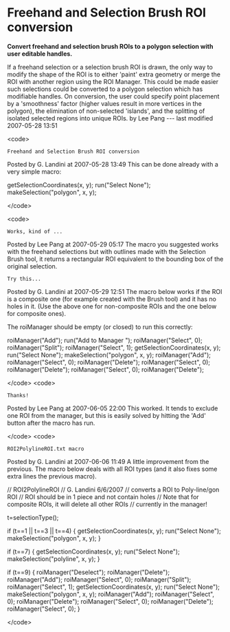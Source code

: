 # Freehand and Selection Brush ROI conversion

**Convert freehand and selection brush ROIs to a polygon selection with
user editable handles.**

If a freehand selection or a selection brush ROI is drawn, the only way
to modify the shape of the ROI is to either \'paint\' extra geometry or
merge the ROI with another region using the ROI Manager. This could be
made easier such selections could be converted to a polygon selection
which has modifiable handles. On conversion, the user could specify
point placement by a \'smoothness\' factor (higher values result in more
vertices in the polygon), the elimination of non-selected \'islands\',
and the splitting of isolated selected regions into unique ROIs. by Lee
Pang --- last modified 2007-05-28 13:51

\<code\>

    Freehand and Selection Brush ROI conversion

Posted by G. Landini at 2007-05-28 13:49 This can be done already with a
very simple macro:

getSelectionCoordinates(x, y); run(\"Select None\");
makeSelection(\"polygon\", x, y);

\</code\>

\<code\>

    Works, kind of ...

Posted by Lee Pang at 2007-05-29 05:17 The macro you suggested works
with the freehand selections but with outlines made with the Selection
Brush tool, it returns a rectangular ROI equivalent to the bounding box
of the original selection.

    Try this...

Posted by G. Landini at 2007-05-29 12:51 The macro below works if the
ROI is a composite one (for example created with the Brush tool) and it
has no holes in it. (Use the above one for non-composite ROIs and the
one below for composite ones).

The roiManager should be empty (or closed) to run this correctly:

roiManager(\"Add\"); run(\"Add to Manager \"); roiManager(\"Select\",
0); roiManager(\"Split\"); roiManager(\"Select\", 1);
getSelectionCoordinates(x, y); run(\"Select None\");
makeSelection(\"polygon\", x, y); roiManager(\"Add\");
roiManager(\"Select\", 0); roiManager(\"Delete\");
roiManager(\"Select\", 0); roiManager(\"Delete\");
roiManager(\"Select\", 0); roiManager(\"Delete\");

\</code\> \<code\>

    Thanks!

Posted by Lee Pang at 2007-06-05 22:00 This worked. It tends to exclude
one ROI from the manager, but this is easily solved by hitting the
\'Add\' button after the macro has run.

\</code\> \<code\>

    ROI2PolylineROI.txt macro

Posted by G. Landini at 2007-06-06 11:49 A little improvement from the
previous. The macro below deals with all ROI types (and it also fixes
some extra lines the previous macro).

// ROI2PolylineROI // G. Landini 6/6/2007 // converts a ROI to
Poly-line/gon ROI // ROI should be in 1 piece and not contain holes //
Note that for composite ROIs, it will delete all other ROIs // currently
in the manager!

t=selectionType();

if (t==1 \|\| t==3 \|\| t==4) { getSelectionCoordinates(x, y);
run(\"Select None\"); makeSelection(\"polygon\", x, y); }

if (t==7) { getSelectionCoordinates(x, y); run(\"Select None\");
makeSelection(\"polyline\", x, y); }

if (t==9) { roiManager(\"Deselect\"); roiManager(\"Delete\");
roiManager(\"Add\"); roiManager(\"Select\", 0); roiManager(\"Split\");
roiManager(\"Select\", 1); getSelectionCoordinates(x, y); run(\"Select
None\"); makeSelection(\"polygon\", x, y); roiManager(\"Add\");
roiManager(\"Select\", 0); roiManager(\"Delete\");
roiManager(\"Select\", 0); roiManager(\"Delete\");
roiManager(\"Select\", 0); }

\</code\>

